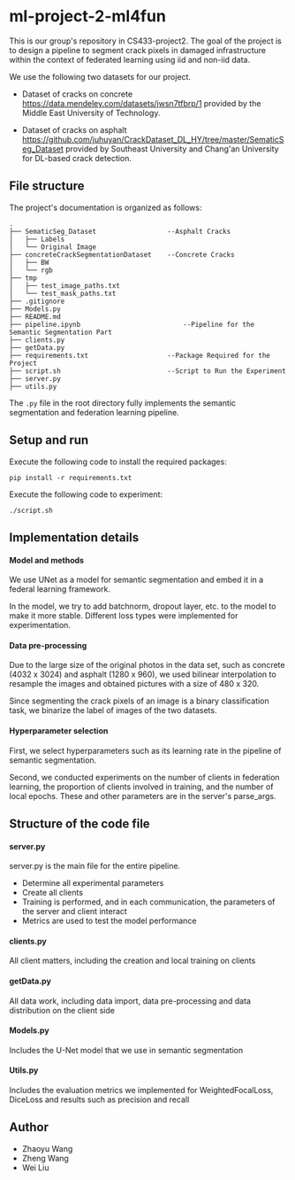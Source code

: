 # ml-project-2-ml4fun

This is our group's repository in CS433-project2. The goal of the project is to design a pipeline to segment crack pixels in damaged infrastructure within the context of federated learning using iid and non-iid data.

We use the following two datasets for our project. 

- Dataset of cracks on concrete https://data.mendeley.com/datasets/jwsn7tfbrp/1 provided by the Middle East University of Technology.

- Dataset of cracks on asphalt https://github.com/juhuyan/CrackDataset_DL_HY/tree/master/SematicSeg_Dataset provided by Southeast University and Chang'an University for DL-based crack detection.

## File structure

The project's documentation is organized as follows: 

```
.
├── SematicSeg_Dataset					--Asphalt Cracks
│   ├── Labels
│   └── Original Image
├── concreteCrackSegmentationDataset	--Concrete Cracks
│   ├── BW
│   └── rgb
├── tmp
│   ├── test_image_paths.txt
│   └── test_mask_paths.txt
├── .gitignore
├── Models.py
├── README.md
├── pipeline.ipynb							--Pipeline for the Semantic Segmentation Part
├── clients.py
├── getData.py
├── requirements.txt					--Package Required for the Project
├── script.sh							--Script to Run the Experiment
├── server.py
├── utils.py
```

The `.py` file in the root directory fully implements the semantic segmentation and federation learning pipeline. 

## Setup and run

Execute the following code to install the required packages:

```
pip install -r requirements.txt
```

Execute the following code to experiment:

```
./script.sh
```

## Implementation details

#### Model and methods

We use UNet as a model for semantic segmentation and embed it in a federal learning framework.

In the model, we try to add batchnorm, dropout layer, etc. to the model to make it more stable. Different loss types were implemented for experimentation.

#### Data pre-processing

Due to the large size of the original photos in the data set, such as concrete (4032 x 3024) and asphalt (1280 x 960), we used bilinear interpolation to resample the images and obtained pictures with a size of 480 x 320. 

Since segmenting the crack pixels of an image is a binary classification task, we binarize the label of images of the two datasets.

#### Hyperparameter selection

First, we select hyperparameters such as its learning rate in the pipeline of semantic segmentation.

Second, we conducted experiments on the number of clients in federation learning, the proportion of clients involved in training, and the number of local epochs. These and other parameters are in the server's parse_args.

## Structure of the code file

#### server.py

server.py is the main file for the entire pipeline.

- Determine all experimental parameters
- Create all clients
- Training is performed, and in each communication, the parameters of the server and client interact
- Metrics are used to test the model performance

#### clients.py

All client matters, including the creation and local training on clients

#### getData.py

All data work, including data import, data pre-processing and data distribution on the client side

#### Models.py

Includes the U-Net model that we use in semantic segmentation

#### Utils.py

Includes the evaluation metrics we implemented for WeightedFocalLoss, DiceLoss and results such as precision and recall

## Author

+ Zhaoyu Wang
+ Zheng Wang
+ Wei Liu





